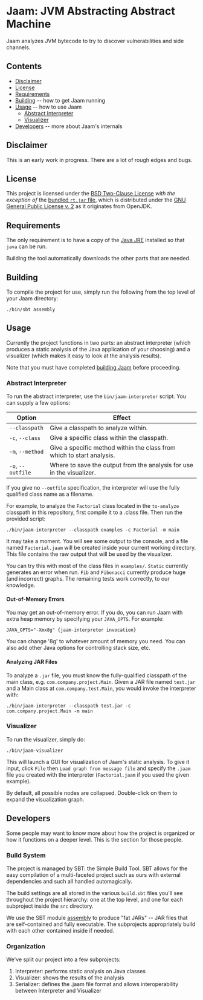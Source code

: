 # Jaam: JVM Abstracting Abstract Machine

Jaam analyzes JVM bytecode to try to discover vulnerabilities and side channels.

## Contents

* [Disclaimer](#disclaimer)
* [License](#license)
* [Requirements](#requirements)
* [Building](#building) -- how to get Jaam running
* [Usage](#usage) -- how to use Jaam
  * [Abstract Interpreter](#abstract-interpreter)
  * [Visualizer](#visualizer)
* [Developers](#developers) -- more about Jaam's internals

## Disclaimer

This is an early work in progress. There are a lot of rough edges and bugs.

## License

This project is licensed under the [BSD Two-Clause License](LICENSE.md) _with
the exception of_ the [bundled `rt.jar` file](resources/rt.jar), which is
distributed under the [GNU General Public License v. 2](LICENSE-GPLv2.md) as it
originates from OpenJDK.

## Requirements

The only requirement is to have a copy of the [Java
JRE](http://www.oracle.com/technetwork/java/javase/downloads/index.html)
installed so that `java` can be run.

Building the tool automatically downloads the other parts that are needed.

## Building

To compile the project for use, simply run the following from the top level of
your Jaam directory:

```
./bin/sbt assembly
```

## Usage

Currently the project functions in two parts: an abstract interpreter (which
produces a static analysis of the Java application of your choosing) and a
visualizer (which makes it easy to look at the analysis results).

Note that you must have completed [building Jaam](#Building) before proceeding.

### Abstract Interpreter

To run the abstract interpreter, use the `bin/jaam-interpreter` script. You can
supply a few options:

| Option            | Effect                                                                |
|-------------------|-----------------------------------------------------------------------|
| `--classpath`     | Give a classpath to analyze within.                                   |
| `-c`, `--class`   | Give a specific class within the classpath.                           |
| `-m`, `--method`  | Give a specific method within the class from which to start analysis. |
| `-o`, `--outfile` | Where to save the output from the analysis for use in the visualizer. |

If you give no `--outfile` specification, the interpreter will use the fully
qualified class name as a filename.

For example, to analyze the `Factorial` class located in the `to-analyze`
classpath in this repository, first compile it to a .class file. Then run the provided script:

```
./bin/jaam-interpreter --classpath examples -c Factorial -m main
```

It may take a moment. You will see some output to the console, and a file named
`Factorial.jaam` will be created inside your current working directory. This
file contains the raw output that will be used by the visualizer.

You can try this with most of the class files in `examples/`. `Static`
currently generates an error when run. `Fib` and `Fibonacci` currently produce
huge (and incorrect) graphs. The remaining tests work correctly, to our
knowledge.

#### Out-of-Memory Errors

You may get an out-of-memory error. If you do, you can run Jaam with extra
heap memory by specifying your `JAVA_OPTS`. For example:

```
JAVA_OPTS="-Xmx8g" {jaam-interpreter invocation}
```

You can change '8g' to whatever amount of memory you need. You can also add
other Java options for controlling stack size, etc.

#### Analyzing JAR Files

To analyze a `.jar` file, you must know the fully-qualified classpath of the
main class, e.g. `com.company.project.Main`. Given a JAR file named `test.jar`
and a Main class at `com.company.test.Main`, you would invoke the interpreter
with:

```
./bin/jaam-interpreter --classpath test.jar -c com.company.project.Main -m main
```

### Visualizer

To run the visualizer, simply do:

```
./bin/jaam-visualizer
```

This will launch a GUI for visualization of Jaam's static analysis. To give it
input, click `File` then `Load graph from message file` and specify the `.jaam`
file you created with the interpreter (`Factorial.jaam` if you used the given
example).

By default, all possible nodes are collapsed. Double-click on them to expand the
visualization graph.

## Developers

Some people may want to know more about how the project is organized or how it
functions on a deeper level. This is the section for those people.

### Build System

The project is managed by SBT: the Simple Build Tool. SBT allows for the easy
compilation of a multi-faceted project such as ours with external dependencies
and such all handled automagically.

The build settings are all stored in the various `build.sbt` files you'll see
throughout the project hierarchy: one at the top level, and one for each
subproject inside the `src` directory.

We use the SBT module [assembly](https://github.com/sbt/sbt-assembly) to produce
"fat JARs" -- JAR files that are self-contained and fully executable. The
subprojects appropriately build with each other contained inside if needed.

### Organization

We've split our project into a few subprojects:

1. Interpreter: performs static analysis on Java classes
2. Visualizer: shows the results of the analysis
3. Serializer: defines the .jaam file format and allows interoperability between Interpreter and Visualizer
